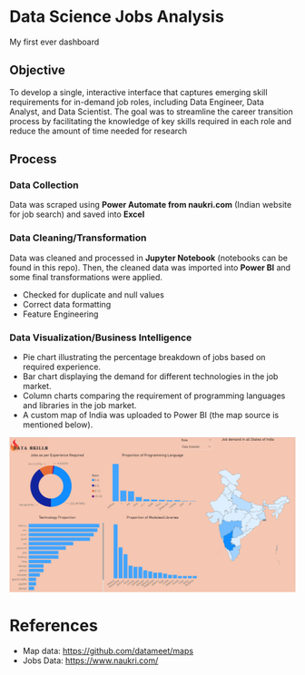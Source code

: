 # Data Science Jobs Analysis
My first ever dashboard

## Objective
To develop a single, interactive interface that captures emerging skill requirements for in-demand job roles, including Data Engineer, Data Analyst, and Data Scientist. The goal was to streamline the career transition process by facilitating the knowledge of key skills required in each role and reduce the amount of time needed for research

## Process
### Data Collection
Data was scraped using **Power Automate from naukri.com** (Indian website for job search) and saved into **Excel**

### Data Cleaning/Transformation
Data was cleaned and processed in **Jupyter Notebook** (notebooks can be found in this repo). Then, the cleaned data was imported into **Power BI** and some final transformations were applied.
- Checked for duplicate and null values
- Correct data formatting
- Feature Engineering

### Data Visualization/Business Intelligence
- Pie chart illustrating the percentage breakdown of jobs based on required experience.
- Bar chart displaying the demand for different technologies in the job market.
- Column charts comparing the requirement of programming languages and libraries in the job market.
- A custom map of India was uploaded to Power BI (the map source is mentioned below).


![dashboard](dataroles_dashboard.png)
# References
- Map data: https://github.com/datameet/maps
- Jobs Data: https://www.naukri.com/
